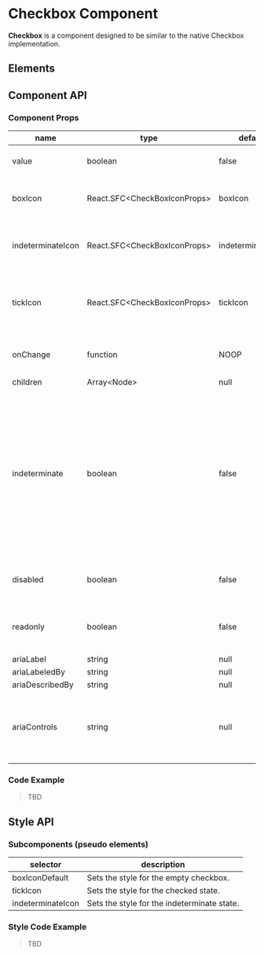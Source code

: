 # Checkbox Component

**Checkbox** is a component designed to be similar to the native Checkbox implementation.

## Elements

## Component API

### Component Props

| name        | type                                  | default | required | description                              |
| ----------- | ------------------------------------- | ------------ | ---------- | ---------------------------------------- |
| value | boolean | false | no | The checked value of the checkbox. |
| boxIcon | React.SFC\<CheckBoxIconProps> | boxIcon | no | SVG representing an empty state. |
| indeterminateIcon | React.SFC\<CheckBoxIconProps> | indeterminateIcon | no | SVG representing an indeterminate state. |
| tickIcon | React.SFC\<CheckBoxIconProps> | tickIcon | no | SVG representing an SVG representing a checked state. |
| onChange | function | NOOP | no | Event triggered by changing the value. |
| children | Array\<Node> | null | no | children | Any further nodes will be rendered. |
| indeterminate | boolean | false | no | Indicates that the checkbox is neither on nor off. Changes the appearance to resemble a third state. Does not affect the value of the checked attribute, and clicking the checkbox will set the value to false. |
| disabled | boolean | false | no | Whether the checkbox responds to events or not. |
| readonly | boolean | false | no | Gains tab focus but user cannot change value. |
| ariaLabel | string | null | no | aria attribute |
| ariaLabeledBy | string | null | no | aria attribute |
| ariaDescribedBy | string | null | no | aria attribute |
| ariaControls | string | null | no | List of IDs of controls used for implementing an intermediate state. |

### Code Example

> TBD

## Style API

### Subcomponents (pseudo elements)

selector   | description
--- | ---
boxIconDefault | Sets the style for the empty checkbox.
tickIcon | Sets the style for the checked state.
indeterminateIcon | Sets the style for the indeterminate state.

### Style Code Example

> TBD